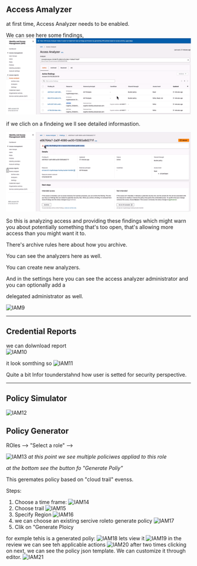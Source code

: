 ## Access Amalyzer

at first time, Access Analyzer needs to be enabled.       

We can see here some findings, 
![IAM7](images/IAM7.png)

if we clich on a findeing we ll see detailed informastion. 

![IAM8](images/IAM8.png)

So this is analyzing access and providing these findings which might warn you about potentially something that's too open, that's allowing more access than you might want it to.  

There's archive rules here about how you archive.

You can see the analyzers here as well.

You can create new analyzers.

And in the settings here you can see the access analyzer administrator and you can optionally add a

delegated administrator as well.

![IAM9](IAM9/IAM9.png)

-----

## Credential Reports

we can dolwnload report  
![IAM10](IAM10/IAM10.png)

it look somthing so 
![IAM11](IAM11/IAM11.png)

Quite a bit Infor tounderstahnd how user is setted for security perspective. 


----


## Policy Simulator

![IAM12](IAM11/IAM12.png)


## Policy Generator

ROles --> "Select a role" --> 

![IAM13](IAM11/IAM13.png)
*at this point we see multiple policiwes appliad to this role*

*at the bottom see the button fo "Generate Poliy"*

This geremates policy based on "cloud trail" evenss. 

Steps: 
1. Choose a time frame: 
![IAM14](IAM11/IAM14.png)
2. Choose trail
![IAM15](IAM11/IAM15.png)
3. Specify Region
![IAM16](IAM11/IAM16.png)
4. we can choose an existing sercive roleto generate policy
![IAM17](IAM11/IAM17.png)
5. Clik on "Generate Ploicy

for exmple tehis is  a generated poliy:
![IAM18](IAM11/IAM18.png)
lets view it 
![IAM19](IAM11/IAM19.png)
in the review  we can see teh applicable actions 
![IAM20](IAM11/IAM20.png)
after two times clicking on next, we can see the policy json  template. We can customize it through editor. 
![IAM21](IAM11/IAM21.png)
